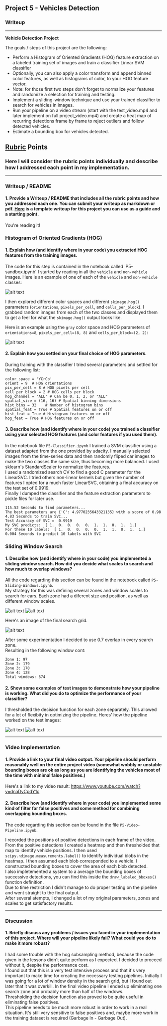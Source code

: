 ## Project 5 - Vehicles Detection 
### Writeup


---

**Vehicle Detection Project**

The goals / steps of this project are the following:

* Perform a Histogram of Oriented Gradients (HOG) feature extraction on a labeled training set of images and train a classifier Linear SVM classifier
* Optionally, you can also apply a color transform and append binned color features, as well as histograms of color, to your HOG feature vector. 
* Note: for those first two steps don't forget to normalize your features and randomize a selection for training and testing.
* Implement a sliding-window technique and use your trained classifier to search for vehicles in images.
* Run your pipeline on a video stream (start with the test_video.mp4 and later implement on full project_video.mp4) and create a heat map of recurring detections frame by frame to reject outliers and follow detected vehicles.
* Estimate a bounding box for vehicles detected.

[//]: # (Image References)
[image1]: ./test_images/car_nocar.JPG
[image2]: ./test_images/hog_extract.JPG
[image3]: ./test_images/zones.jpg
[image4]: ./test_images/scales.JPG
[image5]: ./test_images/search_grid.JPG
[image6]: ./test_images/classifier_performance.JPG
[image7]: ./test_images/heat_demo.JPG
[video1]: ./project_video.mp4

## [Rubric](https://review.udacity.com/#!/rubrics/513/view) Points
### Here I will consider the rubric points individually and describe how I addressed each point in my implementation.  

---
### Writeup / README

#### 1. Provide a Writeup / README that includes all the rubric points and how you addressed each one.  You can submit your writeup as markdown or pdf.  [Here](https://github.com/udacity/CarND-Vehicle-Detection/blob/master/writeup_template.md) is a template writeup for this project you can use as a guide and a starting point.  

You're reading it!

### Histogram of Oriented Gradients (HOG)

#### 1. Explain how (and identify where in your code) you extracted HOG features from the training images.

The code for this step is contained in the notebook called 'P5-sandbox.ipynb'
I started by reading in all the `vehicle` and `non-vehicle` images.  Here is an example of one of each of the `vehicle` and `non-vehicle` classes:

![alt text][image1]

I then explored different color spaces and different `skimage.hog()` parameters (`orientations`, `pixels_per_cell`, and `cells_per_block`).  I grabbed random images from each of the two classes and displayed them to get a feel for what the `skimage.hog()` output looks like.

Here is an example using the `gray` color space and HOG parameters of `orientations=8`, `pixels_per_cell=(8, 8)` and `cells_per_block=(2, 2)`:


![alt text][image2]

#### 2. Explain how you settled on your final choice of HOG parameters.

During training with the classifier I tried several parameters and settled for the following list:
```
color_space = 'YCrCb'   
orient = 9  # HOG orientations  
pix_per_cell = 8 # HOG pixels per cell
cell_per_block = 2 # HOG cells per block
hog_channel = 'ALL' # Can be 0, 1, 2, or "ALL"
spatial_size = (16, 16) # Spatial binning dimensions
hist_bins = 32    # Number of histogram bins
spatial_feat = True # Spatial features on or off
hist_feat = True # Histogram features on or off
hog_feat = True # HOG features on or off
```

#### 3. Describe how (and identify where in your code) you trained a classifier using your selected HOG features (and color features if you used them).

In the notebook file `P5-Classifier.ipynb` I trained a SVM classifier using a dataset adapted from the one provided by udacity. I manually selected images from the time-series data and then randomly fliped car images to make the two classes the same size, thus becoming more balanced. I used sklearn's StandardScaler to normalize the features.   
I used a randomized search CV to find a good C parameter for the LinearSVC. I tried others non-linear kernels but given the number of features I opted for a much faster LinearSVC, obtaining a final accuracy on the test set of 0.9919.   
Finally I dumped the classifier and the feature extraction parameters to pickle files for later use.

```
115.52 Seconds to find parameters...
The best parameters are {'C': 4.9770235643321135} with a score of 0.98
4.83 Seconds to train SVC...
Test Accuracy of SVC =  0.9919
My SVC predicts:  [ 1.  0.  0.  0.  0.  1.  1.  0.  1.  1.]
For these 10 labels:  [ 1.  0.  0.  0.  0.  1.  1.  0.  1.  1.]
0.004 Seconds to predict 10 labels with SVC
``` 

### Sliding Window Search

#### 1. Describe how (and identify where in your code) you implemented a sliding window search.  How did you decide what scales to search and how much to overlap windows?

All the code regarding this section can be found in the notebook called `P5-Sliding-Windows.ipynb`.   
My strategy for this was defining several zones and window scales to search for cars. Each zone had a diferent size and position, as well as different window scales.

![alt text][image3]
![alt text][image4]

Here's an image of the final search grid.

![alt text][image5]

After some experimentation I decided to use 0.7 overlap in every search zone.   
Resulting in the following window cont:

`Zone 1: 97`  
`Zone 2: 179`   
`Zone 3: 170`   
`Zone 4: 128`   
`Total windows: 574`


#### 2. Show some examples of test images to demonstrate how your pipeline is working.  What did you do to optimize the performance of your classifier?

I thresholded the decision function for each zone separately. This allowed for a lot of flexibity in optimizing the pipeline.
Heres' how the pipeline worked on the test images:

![alt text][image6]
![alt text][image7]


---

### Video Implementation

#### 1. Provide a link to your final video output.  Your pipeline should perform reasonably well on the entire project video (somewhat wobbly or unstable bounding boxes are ok as long as you are identifying the vehicles most of the time with minimal false positives.)
Here's a link to my video result: https://www.youtube.com/watch?v=dnaDvCpdY1c


#### 2. Describe how (and identify where in your code) you implemented some kind of filter for false positives and some method for combining overlapping bounding boxes.

The code regarding this section can be found in the file `P5-Video-Pipeline.ipynb`.

I recorded the positions of positive detections in each frame of the video.  From the positive detections I created a heatmap and then thresholded that map to identify vehicle positions.  I then used `scipy.ndimage.measurements.label()` to identify individual blobs in the heatmap.  I then assumed each blob corresponded to a vehicle.  I constructed bounding boxes to cover the area of each blob detected.   
I also impletemented a system to a average the bounding boxes of successive detections, you can find this inside the `draw_labeled_bboxes()` function definition.   
Due to time restriction I didn't manage to do proper testing on the pipeline and went straight to the final output.   
After several atempts, I changed a lot of my original parameters, zones and scales to get satisfactory results.

---

### Discussion

#### 1. Briefly discuss any problems / issues you faced in your implementation of this project.  Where will your pipeline likely fail?  What could you do to make it more robust?

I had some trouble with the hog subsampling method, because the code given in the lessons didn't quite perform as I expected. I decided to proceed without it, despite the performance cost.   
I found out that this is a very test intensive process and that it's very important to make time for creating the necessary testing pipelines. Initially I was going for a lot of window density in the search grid, but I found out later that it was overkill. In the final video pipeline I ended up eliminating one search zone and probably more than half of the windows.    
Thresholding the decision function also proved to be quite useful in eliminating false positives.   
This pipeline needs to be much more robust in order to work in a real situation. It's still very sensitive to false positives and, maybe more work in the training dataset is required (Garbage In - Garbage Out).

